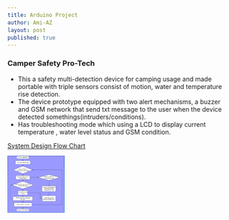 ```yaml
---
title: Arduino Project
author: Ami-AZ
layout: post
published: true
---
```


<h3>Camper Safety Pro-Tech</h3>

- This a safety multi-detection device for camping usage and made portable with triple sensors consist of motion, water and temperature rise detection. 
- The device prototype equipped with two alert mechanisms, a buzzer and GSM network that send txt message to the user when the device detected somethings(intruders/conditions). 
- Has troubleshooting mode which using a LCD to display current temperature , water level status and GSM condition.

<u>System Design Flow Chart</u>
<span class="image center"><img src="{{ 'assets/images/systemdesign.PNG' | relative_url }}" alt="" /></span>

<img src="assets/images/systemdesign.PNG" alt="HTML5 Icon" width="128" height="128">

<span class="image center"><img src="{{ 'assets/images/troubleshooting.PNG' | relative_url }}" alt="" /></span>

<span class="image center"><img src="{{ 'assets/images/projectcase.PNG' | relative_url }}" alt="" /></span>

<span class="image center"><img src="{{ 'assets/images/wiringcase.PNG' | relative_url }}" alt="" /></span>
